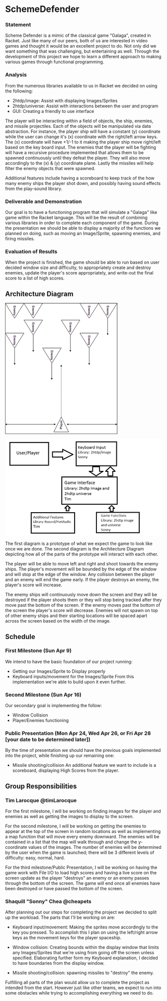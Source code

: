 # SchemeDefender

### Statement
Scheme Defender is a mimic of the classical game "Galaga", created in Racket. Just like many of our peers, both of us are interested in video games and thought it would be an excellent project to do. Not only did we want something that was challenging, but entertaining as well. Through the development of this project we hope to learn a different approach to making various games through functional programming.

### Analysis
From the numerous libraries available to us in Racket we decided on using the following:
- 2htdp/image: Assist with displaying Images/Sprites
- 2htdp/universe: Assist with interactions between the user and program
- GUI: Creating a friendly to use interface

The player will be interacting within a field of objects, the ship, enemies, and missile projectiles. Each of the objects will be manipulated via data abstraction. For instance, the player ship will have a constant (y) coordinate while the user can change it's (x) coordinate with the right/left arrow keys. The (x) coordinate will have +1/-1 to it making the player ship move right/left based on the key board input. The enemies that the player will be fighting will have a recursive procedure implemented that allows them to be spawned continuously until they defeat the player. They will also move accordingly to the (x) & (y) coordinate plane. Lastly the missiles will help filter the enemy objects that were spawned.

Additional features include having a scoreboard to keep track of the how many enemy ships the player shot down, and possibly having sound effects from the play-sound library.

### Deliverable and Demonstration
Our goal is to have a functioning program that will simulate a "Galaga" like game within the Racket language. This will be the result of combining various libraries in order to complete each component of the game. During the presentation we should be able to display a majority of the functions we planned on doing, such as moving an Image/Sprite, spawning enemies, and firing missiles.

### Evaluation of Results
When the project is finished, the game should be able to run based on user decided
window size and difficulty, to appropriately create and destroy enemies, update
the player's score appropriately, and write-out the final score to a list of high scores.

## Architecture Diagram
![prototype](/prototype.png?raw=true "prototype")

![architectureDiagram](/architectureDiagram.png?raw=true "architectureDiagram")

The first diagram is a prototype of what we expect the game to look like once we
are done. The second diagram is the Architecture Diagram depicting how all of the
parts of the prototype will interact with each other.

The player will be able to move left and right and shoot towards the enemy ships.
The player's movement will be bounded by the edge of the window and will stop at
the edge of the window. Any collision between the player and an enemy will end
the game early. If the player destroys an enemy, the player's score will increase.

The enemy ships will continuously move down the screen and they will be destroyed if
the player shoots them or they will stop being tracked after they move past the
bottom of the screen. If the enemy moves past the bottom of the screen the player's
score will decrease. Enemies will not spawn on top of other enemy ships and their
starting locations will be spaced apart across the screen based on the width of
the image.

## Schedule

### First Milestone (Sun Apr 9)
We intend to have the basic foundation of our project running:
- Getting our Images/Sprite to Display properly
- Keyboard inputs/movement for the Images/Sprite
From this implementation we're able to build upon it even further.

### Second Milestone (Sun Apr 16)
Our secondary goal is implementing the follow:
- Window Collision
- Player/Enemies functioning

### Public Presentation (Mon Apr 24, Wed Apr 26, or Fri Apr 28 [your date to be determined later])
By the time of presentation we should have the previous goals implemented into the project, while finishing up our remaining one:
- Missile shooting/collision
An additional feature we want to include is a scoreboard, displaying High Scores
from the player.

## Group Responsibilities

### Tim Larocque @timLarocque
For the first milestone, I will be working on finding images for the player and
enemies as well as getting the images to display to the screen.

For the second milestone, I will be working on getting the enemies to appear at
the top of the screen in random locations as well as implementing a map function
that will move every enemy downward. The enemies will be contained in a list that
the map will walk through and change the y-coordinate values of the images. The
number of enemies will be determined by the user when the game is launched; there
will be 3 different levels of difficulty: easy, normal, hard.

For the third milestone/Public Presentation, I will be working on having the game
work with File I/O to load high scores and having a live score on the screen
update as the player "destroys" an enemy or an enemy passes through the bottom
of the screen. The game will end once all enemies have been destroyed or have
passed the bottom of the screen.

### Shaquill "Sonny" Chea @cheapets
After planning out our steps for completing the project we decided to split up the workload. The parts that I'll be working on are:

- Keyboard input/movement: Making the sprites move accordingly to the key you pressed. To accomplish this I plan on using the left/right arrow keys as the movement keys for the player spaceship.

- Window collision: Creating bounds within the display window that limits any Images/Sprites that we're using from going off the screen unless specified. Elaborating further form my Keyboard explanation, I decided to have boundaries from the display window.

- Missile shooting/collision: spawning missiles to "destroy" the enemy.

Fulfilling all parts of the plan would allow us to complete the project as intended from the start. However just like other teams, we expect to run into some obstacles while trying to accomplishing everything we need to do.
